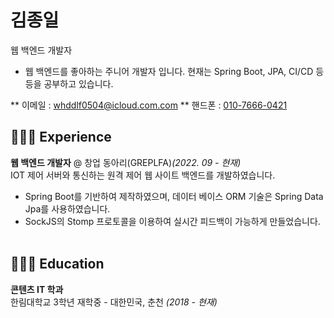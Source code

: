 # 김종일
웹 백엔드 개발자<br>

 * 웹 백엔드를 좋아하는 주니어 개발자 입니다. 현재는 Spring Boot, JPA, CI/CD 등등을 공부하고 있습니다.

** 이메일 : [whddlf0504@icloud.com.com](mailto:whddlf0504@icloud.com.com)
** 핸드폰 : [010-7666-0421](010-7666-0421)

## 👨🏻‍💻 Experience

**웹 백엔드 개발자** @ 창업 동아리(GREPLFA)_(2022. 09 - 현재)_<br>
IOT 제어 서버와 통신하는 원격 제어 웹 사이트 백엔드를 개발하였습니다.

* Spring Boot를 기반하여 제작하였으며, 데이터 베이스 ORM 기술은 Spring Data Jpa를 사용하였습니다.
* SockJS의 Stomp 프로토콜을 이용하여 실시간 피드백이 가능하게 만들었습니다.
	<br><br>
	
## 👨🏻‍🎓 Education

**콘텐츠 IT 학과**<br>
한림대학교 3학년 재학중 - 대한민국, 춘천 _(2018 - 현재)_ <br>
